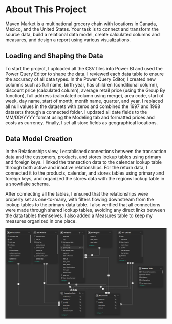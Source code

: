 # About This Project

Maven Market is a multinational grocery chain with locations in Canada, Mexico, and the United States. Your task is to connect and transform the source data, build a relational data model, create calculated columns and measures, and design a report using various visualizations.

## Loading and Shaping the Data

To start the project, I uploaded all the CSV files into Power BI and used the Power Query Editor to shape the data. I reviewed each data table to ensure the accuracy of all data types. In the Power Query Editor, I created new columns such as full name, birth year, has children (conditional column), discount price (calculated column), average retail price (using the Group By function), full address (calculated column using merge), area code, start of week, day name, start of month, month name, quarter, and year. I replaced all null values in the datasets with zeros and combined the 1997 and 1998 datasets through a connected folder. I updated all date fields to the MM/DD/YYYY format using the Modeling tab and formatted prices and costs as currency. Finally, I set all store fields as geographical locations.

## Data Model Creation

In the Relationships view, I established connections between the transaction data and the customers, products, and stores lookup tables using primary and foreign keys. I linked the transaction data to the calendar lookup table through both active and inactive relationships. For the return data, I connected it to the products, calendar, and stores tables using primary and foreign keys, and organized the stores data with the regions lookup table in a snowflake schema.

After connecting all the tables, I ensured that the relationships were properly set as one-to-many, with filters flowing downstream from the lookup tables to the primary data table. I also verified that all connections were made through shared lookup tables, avoiding any direct links between the data tables themselves. I also added a Measures table to keep my measures organized in one place.

![My Picture](./Images/datamodelmaven.png)
